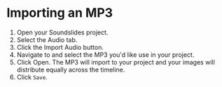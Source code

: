 # Importing an MP3

1. Open your Soundslides project.
2. Select the Audio tab.
3. Click the Import Audio button. 
4. Navigate to and select the MP3 you'd like use in your project. 
5. Click Open. The MP3 will import to your project and your images will distribute equally across the timeline. 
6. Click `Save`.
